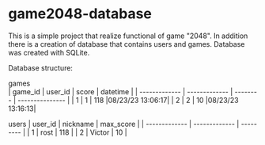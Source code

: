 # game2048-database
This is a simple project that realize functional of game "2048". In addition there is a creation of database that contains users and games. Database was created with SQLite.

Database structure:  

games  
| game_id       | user_id       | score    | datetime        |
| ------------- | ------------- | -------- | --------------- |
| 1             | 1             | 118      |08/23/23 13:06:17|
| 2             | 2             | 10       |08/23/23 13:16:13|

users
| user_id       | nickname      | max_score |
| ------------- | ------------- | --------- |
| 1             | rost          | 118       |
| 2             | Victor        | 10        |
